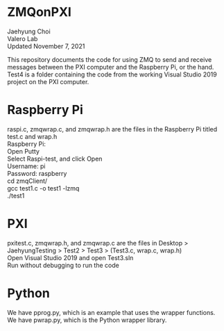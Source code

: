 # ZMQonPXI

Jaehyung Choi<br>
Valero Lab<br>
Updated November 7, 2021<br>

This repository documents the code for using ZMQ to send and receive messages between the PXI computer and the Raspberry Pi, or the hand.   
Test4 is a folder containing the code from the working Visual Studio 2019 project on the PXI computer.   


# Raspberry Pi
raspi.c, zmqwrap.c, and zmqwrap.h are the files in the Raspberry Pi titled test.c and wrap.h<br>
Raspberry Pi:<br>
Open Putty<br>
Select Raspi-test, and click Open<br>
Username: pi<br>
Password: raspberry<br>
cd zmqClient/<br>
gcc test1.c -o test1 -lzmq<br>
./test1<br>

# PXI
pxitest.c, zmqwrap.h, and zmqwrap.c are the files in Desktop > JaehyungTesting > Test2 > Test3 > (Test3.c, wrap.c, wrap.h)<br>
Open Visual Studio 2019 and open Test3.sln<br>
Run without debugging to run the code<br>

# Python
We have pprog.py, which is an example that uses the wrapper functions.<br>
We have pwrap.py, which is the Python wrapper library.<br>


